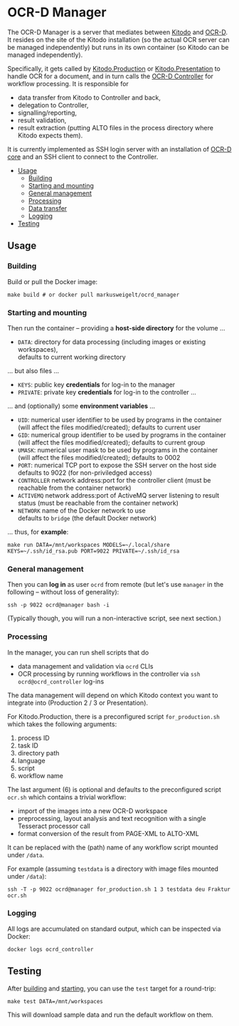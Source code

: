 # OCR-D Manager

The OCR-D Manager is a server that mediates between [Kitodo](https://github.com/kitodo) and [OCR-D](https://ocr-d.de). It resides on the site of the Kitodo installation (so the actual OCR server can be managed independently) but runs in its own container (so Kitodo can be managed independently).

Specifically, it gets called by [Kitodo.Production](https://github.com/kitodo/kitodo-production) or [Kitodo.Presentation](https://github.com/kitodo-presentation) to handle OCR for a document, and in turn calls the [OCR-D Controller](https://github.com/bertsky/ocrd_controller) for workflow processing. It is responsible for
- data transfer from Kitodo to Controller and back,
- delegation to Controller,
- signalling/reporting,
- result validation,
- result extraction (putting ALTO files in the process directory where Kitodo expects them).

It is currently implemented as SSH login server with an installation of [OCR-D core](https://github.com/OCR-D/core) and an SSH client to connect to the Controller.

 * [Usage](#usage)
   * [Building](#building)
   * [Starting and mounting](#starting-and-mounting)
   * [General management](#general-management)
   * [Processing](#processing)
   * [Data transfer](#data-transfer)
   * [Logging](#logging)
 * [Testing](#testing)

## Usage

### Building

Build or pull the Docker image:

    make build # or docker pull markusweigelt/ocrd_manager

### Starting and mounting

Then run the container – providing a **host-side directory** for the volume …

 * `DATA`: directory for data processing (including images or existing workspaces),  
   defaults to current working directory

… but also files …

 * `KEYS`: public key **credentials** for log-in to the manager
 * `PRIVATE`: private key **credentials** for log-in to the controller …
 
… and (optionally) some **environment variables** …

 * `UID`: numerical user identifier to be used by programs in the container  
    (will affect the files modified/created); defaults to current user
 * `GID`: numerical group identifier to be used by programs in the container  
    (will affect the files modified/created); defaults to current group
 * `UMASK`: numerical user mask to be used by programs in the container  
    (will affect the files modified/created); defaults to 0002
 * `PORT`: numerical TCP port to expose the SSH server on the host side  
    defaults to 9022 (for non-priviledged access)
 * `CONTROLLER` network address:port for the controller client
			(must be reachable from the container network)
 * `ACTIVEMQ` network address:port of ActiveMQ server listening to result status
			(must be reachable from the container network)
 * `NETWORK` name of the Docker network to use  
    defaults to `bridge` (the default Docker network)

… thus, for **example**:

    make run DATA=/mnt/workspaces MODELS=~/.local/share KEYS=~/.ssh/id_rsa.pub PORT=9022 PRIVATE=~/.ssh/id_rsa

### General management

Then you can **log in** as user `ocrd` from remote (but let's use `manager` in the following – 
without loss of generality):

    ssh -p 9022 ocrd@manager bash -i

(Typically though, you will run a non-interactive script, see next section.)

### Processing

In the manager, you can run shell scripts that do
- data management and validation via `ocrd` CLIs
- OCR processing by running workflows in the controller via `ssh ocrd@ocrd_controller` log-ins

The data management will depend on which Kitodo context you want to integrate into (Production 2 / 3 or Presentation).

For Kitodo.Production, there is a preconfigured script `for_production.sh` which takes the following arguments:
1. process ID
2. task ID
3. directory path
4. language
5. script
6. workflow name

The last argument (6) is optional and defaults to the preconfigured script `ocr.sh` which contains a trivial workflow:
- import of the images into a new OCR-D workspace
- preprocessing, layout analysis and text recognition with a single Tesseract processor call
- format conversion of the result from PAGE-XML to ALTO-XML

It can be replaced with the (path) name of any workflow script mounted under `/data`.

For example (assuming `testdata` is a directory with image files mounted under `/data`):

    ssh -T -p 9022 ocrd@manager for_production.sh 1 3 testdata deu Fraktur ocr.sh


### Logging

All logs are accumulated on standard output, which can be inspected via Docker:

    docker logs ocrd_controller

## Testing

After [building](#building) and [starting](#starting-and-mounting), you can use the `test` target
for a round-trip:

    make test DATA=/mnt/workspaces

This will download sample data and run the default workflow on them.
